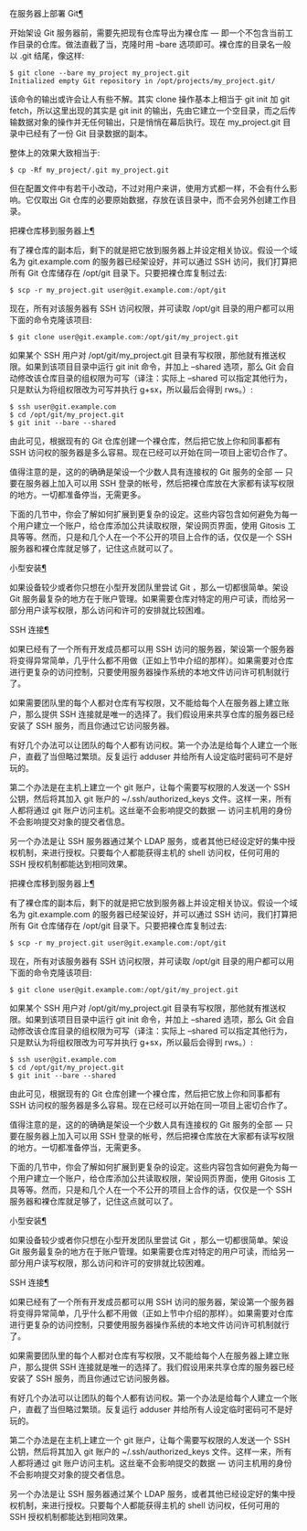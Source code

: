 
<span id="git" ></span>
在服务器上部署 Git[¶](#git)

开始架设 Git 服务器前，需要先把现有仓库导出为裸仓库 — 即一个不包含当前工作目录的仓库。做法直截了当，克隆时用 –bare 选项即可。裸仓库的目录名一般以 .git 结尾，像这样:




```
$ git clone --bare my_project my_project.git
Initialized empty Git repository in /opt/projects/my_project.git/

```






该命令的输出或许会让人有些不解。其实 clone 操作基本上相当于 git init 加 git fetch，所以这里出现的其实是 git init 的输出，先由它建立一个空目录，而之后传输数据对象的操作并无任何输出，只是悄悄在幕后执行。现在 my_project.git 目录中已经有了一份 Git 目录数据的副本。


整体上的效果大致相当于:




```
$ cp -Rf my_project/.git my_project.git

```






但在配置文件中有若干小改动，不过对用户来讲，使用方式都一样，不会有什么影响。它仅取出 Git 仓库的必要原始数据，存放在该目录中，而不会另外创建工作目录。


<span id="id1" ></span>
把裸仓库移到服务器上[¶](#id1)

有了裸仓库的副本后，剩下的就是把它放到服务器上并设定相关协议。假设一个域名为 git.example.com 的服务器已经架设好，并可以通过 SSH 访问，我们打算把所有 Git 仓库储存在 /opt/git 目录下。只要把裸仓库复制过去:




```
$ scp -r my_project.git user@git.example.com:/opt/git

```






现在，所有对该服务器有 SSH 访问权限，并可读取 /opt/git 目录的用户都可以用下面的命令克隆该项目:




```
$ git clone user@git.example.com:/opt/git/my_project.git

```






如果某个 SSH 用户对 /opt/git/my_project.git 目录有写权限，那他就有推送权限。如果到该项目目录中运行 git init 命令，并加上 –shared 选项，那么 Git 会自动修改该仓库目录的组权限为可写（译注：实际上 –shared 可以指定其他行为，只是默认为将组权限改为可写并执行 g+sx，所以最后会得到 rws。）:




```
$ ssh user@git.example.com
$ cd /opt/git/my_project.git
$ git init --bare --shared

```






由此可见，根据现有的 Git 仓库创建一个裸仓库，然后把它放上你和同事都有 SSH 访问权的服务器是多么容易。现在已经可以开始在同一项目上密切合作了。


值得注意的是，这的的确确是架设一个少数人具有连接权的 Git 服务的全部 — 只要在服务器上加入可以用 SSH 登录的帐号，然后把裸仓库放在大家都有读写权限的地方。一切都准备停当，无需更多。


下面的几节中，你会了解如何扩展到更复杂的设定。这些内容包含如何避免为每一个用户建立一个账户，给仓库添加公共读取权限，架设网页界面，使用 Gitosis 工具等等。然而，只是和几个人在一个不公开的项目上合作的话，仅仅是一个 SSH 服务器和裸仓库就足够了，记住这点就可以了。





<span id="id2" ></span>
小型安装[¶](#id2)

如果设备较少或者你只想在小型开发团队里尝试 Git ，那么一切都很简单。架设 Git 服务最复杂的地方在于账户管理。如果需要仓库对特定的用户可读，而给另一部分用户读写权限，那么访问和许可的安排就比较困难。





<span id="ssh" ></span>
SSH 连接[¶](#ssh)

如果已经有了一个所有开发成员都可以用 SSH 访问的服务器，架设第一个服务器将变得异常简单，几乎什么都不用做（正如上节中介绍的那样）。如果需要对仓库进行更复杂的访问控制，只要使用服务器操作系统的本地文件访问许可机制就行了。


如果需要团队里的每个人都对仓库有写权限，又不能给每个人在服务器上建立账户，那么提供 SSH 连接就是唯一的选择了。我们假设用来共享仓库的服务器已经安装了 SSH 服务，而且你通过它访问服务器。


有好几个办法可以让团队的每个人都有访问权。第一个办法是给每个人建立一个账户，直截了当但略过繁琐。反复运行 adduser 并给所有人设定临时密码可不是好玩的。


第二个办法是在主机上建立一个 git 账户，让每个需要写权限的人发送一个 SSH 公钥，然后将其加入 git 账户的 ~/.ssh/authorized_keys 文件。这样一来，所有人都将通过 git 账户访问主机。这丝毫不会影响提交的数据 — 访问主机用的身份不会影响提交对象的提交者信息。


另一个办法是让 SSH 服务器通过某个 LDAP 服务，或者其他已经设定好的集中授权机制，来进行授权。只要每个人都能获得主机的 shell 访问权，任何可用的 SSH 授权机制都能达到相同效果。








<span id="id1" ></span>
把裸仓库移到服务器上[¶](#id1)

有了裸仓库的副本后，剩下的就是把它放到服务器上并设定相关协议。假设一个域名为 git.example.com 的服务器已经架设好，并可以通过 SSH 访问，我们打算把所有 Git 仓库储存在 /opt/git 目录下。只要把裸仓库复制过去:




```
$ scp -r my_project.git user@git.example.com:/opt/git

```






现在，所有对该服务器有 SSH 访问权限，并可读取 /opt/git 目录的用户都可以用下面的命令克隆该项目:




```
$ git clone user@git.example.com:/opt/git/my_project.git

```






如果某个 SSH 用户对 /opt/git/my_project.git 目录有写权限，那他就有推送权限。如果到该项目目录中运行 git init 命令，并加上 –shared 选项，那么 Git 会自动修改该仓库目录的组权限为可写（译注：实际上 –shared 可以指定其他行为，只是默认为将组权限改为可写并执行 g+sx，所以最后会得到 rws。）:




```
$ ssh user@git.example.com
$ cd /opt/git/my_project.git
$ git init --bare --shared

```






由此可见，根据现有的 Git 仓库创建一个裸仓库，然后把它放上你和同事都有 SSH 访问权的服务器是多么容易。现在已经可以开始在同一项目上密切合作了。


值得注意的是，这的的确确是架设一个少数人具有连接权的 Git 服务的全部 — 只要在服务器上加入可以用 SSH 登录的帐号，然后把裸仓库放在大家都有读写权限的地方。一切都准备停当，无需更多。


下面的几节中，你会了解如何扩展到更复杂的设定。这些内容包含如何避免为每一个用户建立一个账户，给仓库添加公共读取权限，架设网页界面，使用 Gitosis 工具等等。然而，只是和几个人在一个不公开的项目上合作的话，仅仅是一个 SSH 服务器和裸仓库就足够了，记住这点就可以了。





<span id="id2" ></span>
小型安装[¶](#id2)

如果设备较少或者你只想在小型开发团队里尝试 Git ，那么一切都很简单。架设 Git 服务最复杂的地方在于账户管理。如果需要仓库对特定的用户可读，而给另一部分用户读写权限，那么访问和许可的安排就比较困难。





<span id="ssh" ></span>
SSH 连接[¶](#ssh)

如果已经有了一个所有开发成员都可以用 SSH 访问的服务器，架设第一个服务器将变得异常简单，几乎什么都不用做（正如上节中介绍的那样）。如果需要对仓库进行更复杂的访问控制，只要使用服务器操作系统的本地文件访问许可机制就行了。


如果需要团队里的每个人都对仓库有写权限，又不能给每个人在服务器上建立账户，那么提供 SSH 连接就是唯一的选择了。我们假设用来共享仓库的服务器已经安装了 SSH 服务，而且你通过它访问服务器。


有好几个办法可以让团队的每个人都有访问权。第一个办法是给每个人建立一个账户，直截了当但略过繁琐。反复运行 adduser 并给所有人设定临时密码可不是好玩的。


第二个办法是在主机上建立一个 git 账户，让每个需要写权限的人发送一个 SSH 公钥，然后将其加入 git 账户的 ~/.ssh/authorized_keys 文件。这样一来，所有人都将通过 git 账户访问主机。这丝毫不会影响提交的数据 — 访问主机用的身份不会影响提交对象的提交者信息。


另一个办法是让 SSH 服务器通过某个 LDAP 服务，或者其他已经设定好的集中授权机制，来进行授权。只要每个人都能获得主机的 shell 访问权，任何可用的 SSH 授权机制都能达到相同效果。





